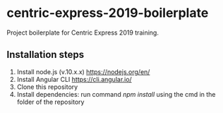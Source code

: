 # centric-express-2019-boilerplate
Project boilerplate for Centric Express 2019 training.

## Installation steps
1. Install node.js (v.10.x.x) https://nodejs.org/en/
2. Install Angular CLI https://cli.angular.io/
3. Clone this repository
4. Install dependencies: run command *npm install* using the cmd in the folder of the repository

